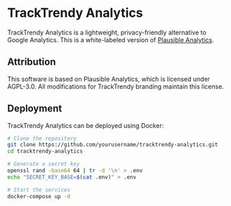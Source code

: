 # TrackTrendy Analytics

TrackTrendy Analytics is a lightweight, privacy-friendly alternative to Google Analytics. This is a white-labeled version of [Plausible Analytics](https://github.com/plausible/analytics).

## Attribution

This software is based on Plausible Analytics, which is licensed under AGPL-3.0. All modifications for TrackTrendy branding maintain this license.

## Deployment

TrackTrendy Analytics can be deployed using Docker:

```bash
# Clone the repository
git clone https://github.com/yourusername/tracktrendy-analytics.git
cd tracktrendy-analytics

# Generate a secret key
openssl rand -base64 64 | tr -d '\n' > .env
echo "SECRET_KEY_BASE=$(cat .env)" > .env

# Start the services
docker-compose up -d
